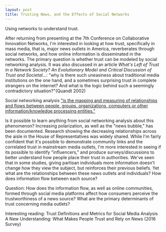 ```yaml
---
layout: post
title: Trusting News, and the Effects of Social Networks
---
```

Using networks to understand trust. <!--excerpt-->

After returning from presenting at the 7th Conference on Collaborative Innovation Networks, I'm interested in looking at how trust, specifically in mass media, that is, major news outlets in America, reverberates through social networks, and how online information is disseminated in the networks. The primary question is whether trust can be modeled by social networking analysis. It was also discussed in an article *What's Left of Trust in a Network Society? An
Evolutionary Model and Critical Discussion of
Trust and Societal...*: "why is there such uneasiness about traditional media institutions on the one hand,
and a sometimes surprising trust in complete strangers on the internet? And what is the
logic behind such a seemingly contradictory situation?"(Quandt 2002)

Social networking analysis ["is the mapping and measuring of relationships and flows between people, groups, organizations, computers or other information/knowledge processing entities."](http://www.kstoolkit.org/Social+Network+Analysis)

Is it possible to learn anything from social networking analysis about this phenomenon? Increasing polarization, as well as the "news bubble," has been documented. Research showing the decreasing relationships across the aisle in the House of Representatives was widely shared. While I'm fairly confident that it's possible to demonstrate community links and the correlated trust in mainstream media outlets, I'm more interested in seeing if its possible to identify "influencers," and produce surveys/discussions to better understand how people place their trust in authorities. We've seen that in some studies, giving partisan individuals more information doesn't change how they view the subject, but reinforces their previous beliefs. Yet what are the relationships between these news outlets and individuals? How does information flow between each source?

Question: How does the information flow, as well as online communities, formed through social media platforms affect how consumers perceive the trustworthiness of a news source? What are the primary determinants of trust concerning media outlets?

Interesting reading:
Trust Definitions and Metrics for Social Media Analysis
A New Understanding: What Makes People Trust and Rely on News (2016 Survey)
